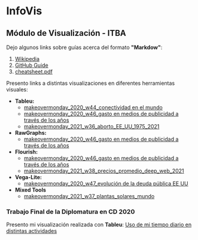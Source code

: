 # InfoVis
## Módulo de Visualización - ITBA

Dejo algunos links sobre guías acerca del formato **"Markdow"**:
1. [Wikipedia](https://es.wikipedia.org/wiki/Markdown)
2. [GitHub Guide](https://guides.github.com/features/mastering-markdown/)
3. [cheatsheet.pdf](https://guides.github.com/pdfs/markdown-cheatsheet-online.pdf)


Presento links a distintas visualizaciones en diferentes herramientas visuales:
* **Tableu:**
  * [makeovermonday_2020_w44_conectividad en el mundo](https://juanignaciosolis.github.io/infovis/mom_2020_w44_tableu.html)
  * [makeovermonday_2020_w46_gasto en medios de publicidad a través de los años](https://juanignaciosolis.github.io/infovis/mom_2020_w46_tableu.html)
  * [makeovermonday_2021_w36_aborto_EE_UU_1975_2021](https://juanignaciosolis.github.io/infovis/mom_2021_w36_tableu.html)
* **RawGraphs:** 
  * [makeovermonday_2020_w46_gasto en medios de publicidad a través de los años](https://juanignaciosolis.github.io/infovis/mom_2020_w46_rawgraph.html)
* **Flourish:** 
  * [makeovermonday_2020_w46_gasto en medios de publicidad a través de los años](https://juanignaciosolis.github.io/infovis/mom_2020_w44_flourish.html)
  * [makeovermonday_2021_w38_precios_promedio_deep_web_2021](https://juanignaciosolis.github.io/infovis/mom_2021_w38_fluorish.html)
* **Vega-Lite:** 
  * [makeovermonday_2020_w47_evolución de la deuda pública EE UU](https://juanignaciosolis.github.io/infovis/mom_2020_w47_vlite.html)
* **Mixed Tools** 
  * [makeovermonday_2021_w37_plantas_solares_mundo](https://juanignaciosolis.github.io/infovis/mom_2021_w37_mix.html)
### Trabajo Final de la Diplomatura en CD 2020

Presento mi visualización realizada con **Tableu**: [Uso de mi tiempo diario en distintas actividades](https://juanignaciosolis.github.io/infovis/uso_tiempo_diario_tableu.html)

  

